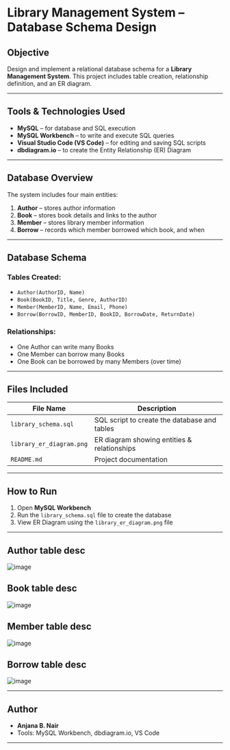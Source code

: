 # Library Management System – Database Schema Design

## Objective
Design and implement a relational database schema for a **Library Management System**. This project includes table creation, relationship definition, and an ER diagram.

---

## Tools & Technologies Used

- **MySQL** – for database and SQL execution
- **MySQL Workbench** – to write and execute SQL queries
- **Visual Studio Code (VS Code)** – for editing and saving SQL scripts
- **dbdiagram.io** – to create the Entity Relationship (ER) Diagram

---

## Database Overview

The system includes four main entities:

1. **Author** – stores author information
2. **Book** – stores book details and links to the author
3. **Member** – stores library member information
4. **Borrow** – records which member borrowed which book, and when

---

## Database Schema

### Tables Created:
- `Author(AuthorID, Name)`
- `Book(BookID, Title, Genre, AuthorID)`
- `Member(MemberID, Name, Email, Phone)`
- `Borrow(BorrowID, MemberID, BookID, BorrowDate, ReturnDate)`

### Relationships:
- One Author can write many Books
- One Member can borrow many Books
- One Book can be borrowed by many Members (over time)

---

## Files Included

| File Name              | Description                                 |
|------------------------|---------------------------------------------|
| `library_schema.sql`   | SQL script to create the database and tables |
| `library_er_diagram.png` | ER diagram showing entities & relationships |
| `README.md`            | Project documentation                       |

---

## How to Run

1. Open **MySQL Workbench**
2. Run the `library_schema.sql` file to create the database
3. View ER Diagram using the `library_er_diagram.png` file

---

## Author table desc
![image](https://github.com/user-attachments/assets/1c800aa8-5023-4e3a-b364-1c2b44fd8f6f)

## Book table desc
![image](https://github.com/user-attachments/assets/d9c0c6b2-11c7-49b1-90aa-ae6986807633)

## Member table desc
![image](https://github.com/user-attachments/assets/fd1f9e14-6ce6-4a89-9f36-910ab8d2d8c7)

## Borrow table desc
![image](https://github.com/user-attachments/assets/282c981b-404e-433e-a882-8416d277eeec)

---

## Author

- **Anjana B. Nair**
- Tools: MySQL Workbench, dbdiagram.io, VS Code

---

